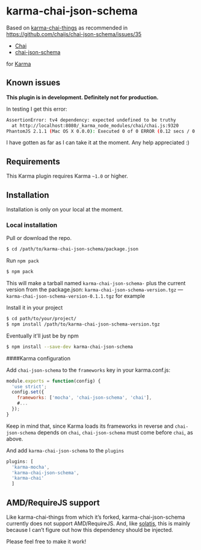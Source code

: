 karma-chai-json-schema
================

Based on [karma-chai-things](https://github.com/solatis/karma-chai-things)
as recommended in https://github.com/chaijs/chai-json-schema/issues/35

  * [Chai](http://chaijs.com)
  * [chai-json-schema](http://chaijs.com/plugins/chai-json-schema)

for [Karma](http://karma-runner.github.io)

Known issues
------------

**This plugin is in development. Definitely not for production.**

In testing I get this error:

```sh
AssertionError: tv4 dependency: expected undefined to be truthy
  at http://localhost:8080/_karma_node_modules/chai/chai.js:9320
PhantomJS 2.1.1 (Mac OS X 0.0.0): Executed 0 of 0 ERROR (0.12 secs / 0 secs)
```

I have gotten as far as I can take it at the moment.
Any help appreciated :)


Requirements
------------

This Karma plugin requires Karma `~1.0` or higher.

Installation
------------

Installation is only on your local at the moment.

### Local installation
Pull or download the repo.

```sh
$ cd /path/to/karma-chai-json-schema/package.json
```

Run `npm pack`

```sh
$ npm pack
```
This will make a tarball named `karma-chai-json-schema-` plus the current version from the package.json:
`karma-chai-json-schema-version.tgz` — `karma-chai-json-schema-version-0.1.1.tgz` for example

Install it in your project

```sh
$ cd path/to/your/project/
$ npm install /path/to/karma-chai-json-schema-version.tgz
```

Eventually it'll just be by npm

```sh
$ npm install --save-dev karma-chai-json-schema
```

####Karma configuration

Add `chai-json-schema` to the `frameworks` key in your karma.conf.js:

```js
module.exports = function(config) {
  'use strict';
  config.set({
    frameworks: ['mocha', 'chai-json-schema', 'chai'],
    #...
  });
}
```
Keep in mind that, since Karma loads its frameworks in reverse and `chai-json-schema` depends on `chai`, `chai-json-schema` must come before `chai`, as above.

And add `karma-chai-json-schema` to the `plugins`

```js
plugins: [
  'karma-mocha',
  'karma-chai-json-schema',
  'karma-chai'
  ]
```



AMD/RequireJS support
------------

Like karma-chai-things from which it’s forked, karma-chai-json-schema currently does not support AMD/RequireJS.
And, like [solatis](https://github.com/solatis), this is mainly because I can’t figure out how this dependency should be injected.

Please feel free to make it work!